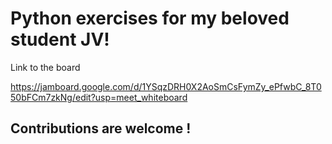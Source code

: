 # Python exercises for my beloved student JV!
Link to the board

https://jamboard.google.com/d/1YSqzDRH0X2AoSmCsFymZy_ePfwbC_8T050bFCm7zkNg/edit?usp=meet_whiteboard

## Contributions are welcome !
